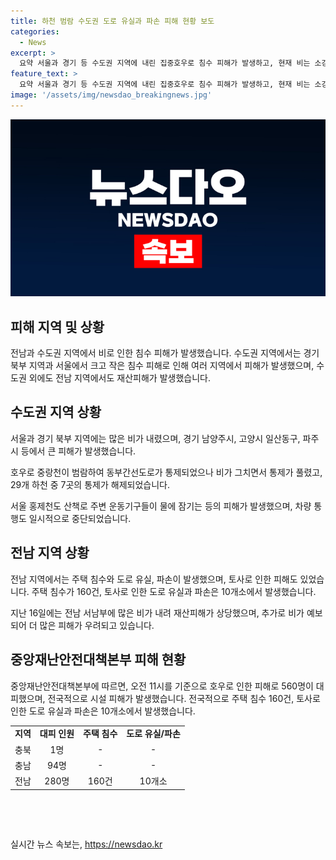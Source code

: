 ```yaml
---
title: 하천 범람 수도권 도로 유실과 파손 피해 현황 보도
categories:
  - News
excerpt: >
  요약 서울과 경기 등 수도권 지역에 내린 집중호우로 침수 피해가 발생하고, 현재 비는 소강 상태로 점차 약해지고 있습니다. 경기 북부 지역에서는 시간당 100mm가 넘는 호우로 크고 작은 침수 피해가 속출하고 있는 가운데, 중앙재난안전대책본부에 따르면 전국적으로 산사태 우려 등으로 대피한 인원은 560명에 이르렀으며, 시설 피해도 잇따라 발생하고 있습니다.
feature_text: >
  요약 서울과 경기 등 수도권 지역에 내린 집중호우로 침수 피해가 발생하고, 현재 비는 소강 상태로 점차 약해지고 있습니다. 경기 북부 지역에서는 시간당 100mm가 넘는 호우로 크고 작은 침수 피해가 속출하고 있는 가운데, 중앙재난안전대책본부에 따르면 전국적으로 산사태 우려 등으로 대피한 인원은 560명에 이르렀으며, 시설 피해도 잇따라 발생하고 있습니다.
image: '/assets/img/newsdao_breakingnews.jpg'
---
```


<p><img src="/assets/img/newsdao_breakingnews.jpg" alt="firstkoreanews 속보" /></p>

<h2 data-ke-size="size26">피해 지역 및 상황</h2>

<p>전남과 수도권 지역에서 비로 인한 침수 피해가 발생했습니다. 수도권 지역에서는 경기 북부 지역과 서울에서 크고 작은 침수 피해로 인해 여러 지역에서 피해가 발생했으며, 수도권 외에도 전남 지역에서도 재산피해가 발생했습니다.</p>

<h2 data-ke-size="size26">수도권 지역 상황</h2>

<p data-ke-size="size16">서울과 경기 북부 지역에는 많은 비가 내렸으며, 경기 남양주시, 고양시 일산동구, 파주시 등에서 큰 피해가 발생했습니다.</p>

<p data-ke-size="size16">호우로 중랑천이 범람하여 동부간선도로가 통제되었으나 비가 그치면서 통제가 풀렸고, 29개 하천 중 7곳의 통제가 해제되었습니다.</p>

<p data-ke-size="size16">서울 홍제천도 산책로 주변 운동기구들이 물에 잠기는 등의 피해가 발생했으며, 차량 통행도 일시적으로 중단되었습니다.</p>

<h2 data-ke-size="size26">전남 지역 상황</h2>

<p data-ke-size="size16">전남 지역에서는 주택 침수와 도로 유실, 파손이 발생했으며, 토사로 인한 피해도 있었습니다. 주택 침수가 160건, 토사로 인한 도로 유실과 파손은 10개소에서 발생했습니다.</p>

<p data-ke-size="size16">지난 16일에는 전남 서남부에 많은 비가 내려 재산피해가 상당했으며, 추가로 비가 예보되어 더 많은 피해가 우려되고 있습니다.</p>

<h2 data-ke-size="size26">중앙재난안전대책본부 피해 현황</h2>

<p>중앙재난안전대책본부에 따르면, 오전 11시를 기준으로 호우로 인한 피해로 560명이 대피했으며, 전국적으로 시설 피해가 발생했습니다. 전국적으로 주택 침수 160건, 토사로 인한 도로 유실과 파손은 10개소에서 발생했습니다.</p>

<table>
    <tr>
        <td style="text-align: center; height: 17px;"><b>지역</b></td>
        <td style="text-align: center; height: 17px;"><b>대피 인원</b></td>
        <td style="text-align: center; height: 17px;"><b>주택 침수</b></td>
        <td style="text-align: center; height: 17px;"><b>도로 유실/파손</b></td>
    </tr>
    <tr>
        <td style="text-align: center; height: 17px;">충북</td>
        <td style="text-align: center; height: 17px;">1명</td>
        <td style="text-align: center; height: 17px;">-</td>
        <td style="text-align: center; height: 17px;">-</td>
    </tr>
    <tr>
        <td style="text-align: center; height: 17px;">충남</td>
        <td style="text-align: center; height: 17px;">94명</td>
        <td style="text-align: center; height: 17px;">-</td>
        <td style="text-align: center; height: 17px;">-</td>
    </tr>
    <tr>
        <td style="text-align: center; height: 17px;">전남</td>
        <td style="text-align: center; height: 17px;">280명</td>
        <td style="text-align: center; height: 17px;">160건</td>
        <td style="text-align: center; height: 17px;">10개소</td>
    </tr>
</table>

<p data-ke-size="size16">&nbsp;</p>

<p data-ke-size="size16">&nbsp;</p>
실시간 뉴스 속보는, <a href="https://newsdao.kr" rel="dofollow">https://newsdao.kr</a>



